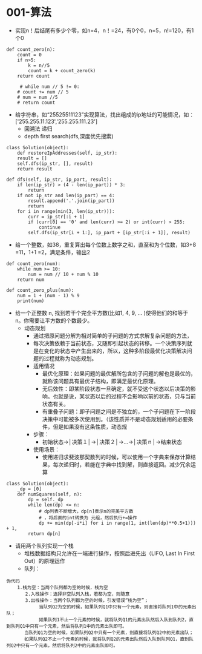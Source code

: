 # 001-算法

* 实现n！后结尾有多少个零，如n=4，n！=24，有0个0，n=5，n!=120，有1个0

```
def count_zero(n):
    count = 0
    if n>5:
        k = n//5
        count = k + count_zero(k)
    return count
   
     # while num // 5 != 0:
    # count += num // 5
    # num = num //5
    # return count
```

* 给字符串，如“25525511123”实现算法，找出组成的ip地址的可能情况，如：['255.255.11.123','255.255.111.23']
    * 回溯法 递归
    * depth first search(dfs,深度优先搜索)

```
class Solution(object):
    def restoreIpAddresses(self, ip_str):
    result = []
    self.dfs(ip_str, [], result)
    return result

def dfs(self, ip_str, ip_part, result):
    if len(ip_str) > (4 - len(ip_part)) * 3:
        return
    if not ip_str and len(ip_part) == 4:
        result.append('.'.join(ip_part))
        return
    for i in range(min(3, len(ip_str))):
        curr = ip_str[:i + 1]
        if (curr[0] == '0' and len(curr) >= 2) or int(curr) > 255:
            continue
        self.dfs(ip_str[i + 1:], ip_part + [ip_str[:i + 1]], result)
```

* 给一个整数，如38，重复算出每个位数上数字之和，直至和为个位数，如3+8 =11，1+1 =2，满足条件，输出2

```
def count_zero(num):
    while num >= 10:
        num = num // 10 + num % 10
    return num

def count_zero_plus(num):
    num = 1 + (num - 1) % 9
    print(num)
```

* 给一个正整数 n, 找到若干个完全平方数(比如1, 4, 9, ... )使得他们的和等于 n。你需要让平方数的个数最少。
    * 动态规划
        * 通过把原问题分解为相对简单的子问题的方式求解复杂问题的方法，
        * 每次决策依赖于当前状态，又随即引起状态的转移。一个决策序列就是在变化的状态中产生出来的，所以，这种多阶段最优化决策解决问题的过程就称为动态规划。
        * 适用情况
            * 最优化原理：如果问题的最优解所包含的子问题的解也是最优的，就称该问题具有最优子结构，即满足最优化原理。
            * 无后效性：即某阶段状态一旦确定，就不受这个状态以后决策的影响。也就是说，某状态以后的过程不会影响以前的状态，只与当前状态有关。
            * 有重叠子问题：即子问题之间是不独立的，一个子问题在下一阶段决策中可能被多次使用到。（该性质并不是动态规划适用的必要条件，但是如果没有这条性质，动态规
        * 步骤：
            * 初始状态→│决策１│→│决策２│→…→│决策ｎ│→结束状态
        * 使用场景：
            * 使用递归求斐波那契数列的时候，可以使用一个字典来保存计算结果，每次递归时，若能在字典中找到解，则直接返回。减少冗余运算

```
class Solution(object):
    _dp = [0]
    def numSquares(self, n):
        dp = self._dp
        while len(dp) <= n:
            # dp列表不断增大，dp[n]表示n的完美平方数
            # ，将后面的int转换为 元组，然后执行+=操作
            dp += min(dp[-i*i] for i in range(1, int(len(dp)**0.5+1))) + 1,
        return dp[n]
```

* 请用两个队列实现一个栈
    * 堆栈数据结构只允许在一端进行操作，按照后进先出（LIFO, Last In First Out）的原理运作
    * 队列：

```
伪代码
    1.栈为空：当两个队列都为空的时候，栈为空
       2.入栈操作：选择非空队列入栈，若都为空，则随意
       3.出栈操作：当两个队列都为空的时候，引发错误“栈为空”；
            当队列Q2为空的时候，如果队列Q1中只有一个元素，则直接将队列1中的元素出队；
            如果队列1不止一个元素的时候，就将队列Q1的元素出队然后入队到队列2，直到队列Q1中只有一个元素，然后将队列1中的元素出队即可。
　　　　当队列Q1为空的时候，如果队列Q2中只有一个元素，则直接将队列Q2中的元素出队；
　　　　如果队列Q2不止一个元素的时候，就将队列Q2的元素出队然后入队到队列Q1，直到队列Q2中只有一个元素，然后将队列2中的元素出队即可。
```
